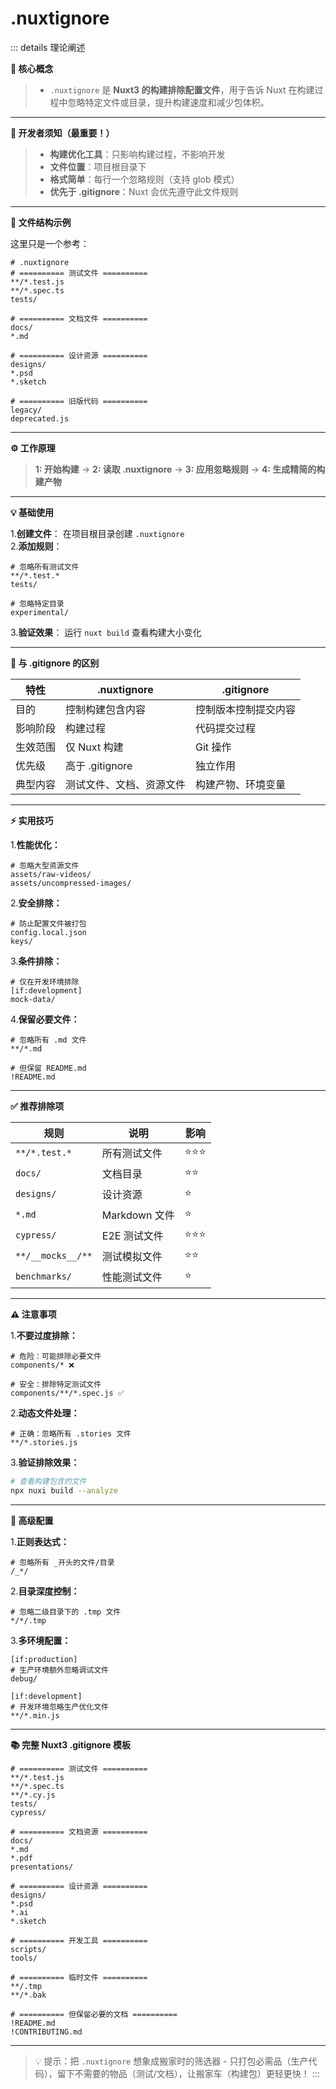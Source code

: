 # .nuxtignore
::: details 理论阐述

  **🧠 核心概念**

  > - `.nuxtignore` 是 **Nuxt3 的构建排除配置文件**，用于告诉 Nuxt 在构建过程中忽略特定文件或目录，提升构建速度和减少包体积。
  ---
  **🚫 开发者须知（最重要！）**

  > - **构建优化工具**：只影响构建过程，不影响开发
  > - **文件位置**：项目根目录下
  > - **格式简单**：每行一个忽略规则（支持 glob 模式）
  > - **优先于 .gitignore**：Nuxt 会优先遵守此文件规则
  ---
  **📄 文件结构示例**

  这里只是一个参考：
  ``` text
  # .nuxtignore
  # ========== 测试文件 ==========
  **/*.test.js
  **/*.spec.ts
  tests/

  # ========== 文档文件 ==========
  docs/
  *.md

  # ========== 设计资源 ==========
  designs/
  *.psd
  *.sketch

  # ========== 旧版代码 ==========
  legacy/
  deprecated.js
  ```
  ---
  **⚙️ 工作原理**
  
  > **1: 开始构建** -> **2: 读取 .nuxtignore** -> **3: 应用忽略规则** -> **4: 生成精简的构建产物**
  ---
  **💡 基础使用**
  
  1.**创建文件**： 在项目根目录创建 `.nuxtignore`  
  2.**添加规则**：
  ```gitignore
  # 忽略所有测试文件
  **/*.test.*
  tests/

  # 忽略特定目录
  experimental/
  ```
  3.**验证效果**： 运行 `nuxt build` 查看构建大小变化

  ---
  **🌟 与 .gitignore 的区别**

  |  **特性**  |  **.nuxtignore**  |  **.gitignore**  |
  |  ---  |  ---  |  ---  |
  |  目的  |  控制构建包含内容  |  控制版本控制提交内容  |
  |  影响阶段  |  构建过程  |  代码提交过程  |
  |  生效范围  |  仅 Nuxt 构建  |  Git 操作  |
  |  优先级  |  高于 .gitignore  |  独立作用  |
  |  典型内容  |  测试文件、文档、资源文件  |  构建产物、环境变量  |

  ---
  **⚡️ 实用技巧**

  1.**性能优化：**
  ```gitignore
  # 忽略大型资源文件
  assets/raw-videos/
  assets/uncompressed-images/
  ```

  2.**安全排除：**
  ```gitignore
  # 防止配置文件被打包
  config.local.json
  keys/
  ```

  3.**条件排除：**
  ```gitignore
  # 仅在开发环境排除
  [if:development]
  mock-data/
  ```

  4.**保留必要文件：**
  ```gitignore
  # 忽略所有 .md 文件
  **/*.md

  # 但保留 README.md
  !README.md
  ```
  ---
  **✅ 推荐排除项**

  |  **规则**  |  **说明**  |  **影响**  |
  |  ---  |  ---  |  ---  |
  |  `**/*.test.*`  |  所有测试文件  |  ⭐⭐⭐  |
  |  `docs/`  |  文档目录  |  ⭐⭐  |
  |  `designs/`  |  设计资源  |  ⭐  |
  |  `*.md`  |  Markdown 文件  |  ⭐  |
  |  `cypress/`  |  E2E 测试文件  |  ⭐⭐⭐  |
  |  `**/__mocks__/**`  |  测试模拟文件  |  ⭐⭐  |
  |  `benchmarks/`  |  性能测试文件  |  ⭐  |
  ---
  **⚠️ 注意事项**

  1.**不要过度排除：**
  ```gitignore
  # 危险：可能排除必要文件
  components/* ❌

  # 安全：排除特定测试文件
  components/**/*.spec.js ✅
  ```

  2.**动态文件处理：**
  ```gitignore
  # 正确：忽略所有 .stories 文件
  **/*.stories.js
  ```

  3.**验证排除效果：**
  ```bash
  # 查看构建包含的文件
  npx nuxi build --analyze
  ```
  ---
  **🔧 高级配置**

  1.**正则表达式：**
  ```gitignore
  # 忽略所有 _开头的文件/目录
  /_*/
  ```

  2.**目录深度控制：**
  ```gitignore
  # 忽略二级目录下的 .tmp 文件
  */*/.tmp
  ```

  3.**多环境配置：**
  ```gitignore
  [if:production]
  # 生产环境额外忽略调试文件
  debug/

  [if:development]
  # 开发环境忽略生产优化文件
  **/*.min.js
  ```
  ---
  **📚 完整 Nuxt3 .gitignore 模板**
  ```gitignore
  # ========== 测试文件 ==========
  **/*.test.js
  **/*.spec.ts
  **/*.cy.js
  tests/
  cypress/

  # ========== 文档资源 ==========
  docs/
  *.md
  *.pdf
  presentations/

  # ========== 设计资源 ==========
  designs/
  *.psd
  *.ai
  *.sketch

  # ========== 开发工具 ==========
  scripts/
  tools/

  # ========== 临时文件 ==========
  **/.tmp
  **/*.bak

  # ========== 但保留必要的文档 ==========
  !README.md
  !CONTRIBUTING.md
  ```
  ---
  > 💡 提示：把 `.nuxtignore` 想象成搬家时的筛选器 - 只打包必需品（生产代码），留下不需要的物品（测试/文档），让搬家车（构建包）更轻更快！
:::
  